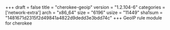 +++
draft = false
title = "cherokee-geoip"
version = "1.2.104-6"
categories = ['network-extra']
arch = "x86_64"
size = "6196"
usize = "11449"
sha1sum = "1481671d2315f2d49841a4822d9dedd3e3bdd74c"
+++
GeoIP rule module for cherokee